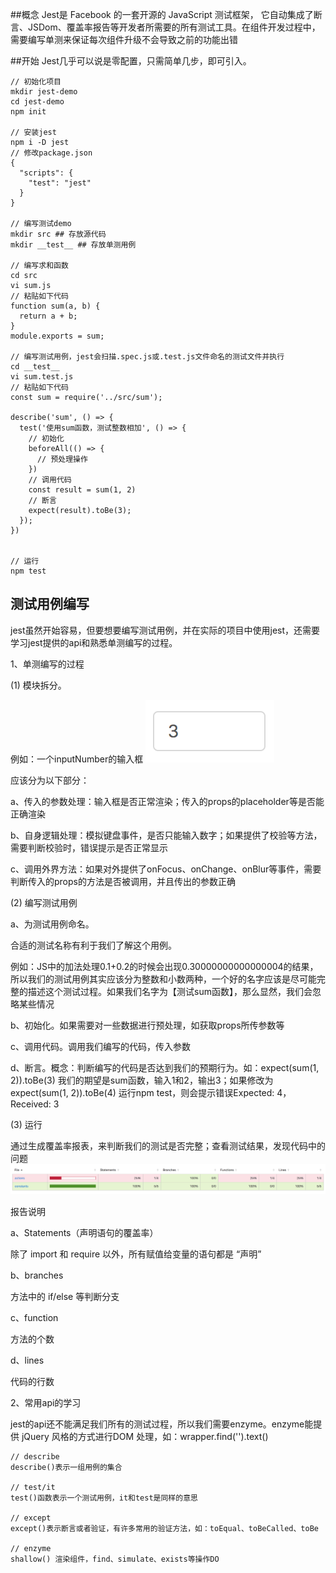 ##概念
Jest是 Facebook 的一套开源的 JavaScript 测试框架， 它自动集成了断言、JSDom、覆盖率报告等开发者所需要的所有测试工具。在组件开发过程中，需要编写单测来保证每次组件升级不会导致之前的功能出错

##开始
Jest几乎可以说是零配置，只需简单几步，即可引入。
    
    // 初始化项目
    mkdir jest-demo
    cd jest-demo
    npm init 
    
    // 安装jest
    npm i -D jest
    // 修改package.json
    {
      "scripts": {
        "test": "jest"
      }
    }
    
    // 编写测试demo
    mkdir src ## 存放源代码
    mkdir __test__ ## 存放单测用例
    
    // 编写求和函数
    cd src 
    vi sum.js
    // 粘贴如下代码
    function sum(a, b) {
      return a + b;
    }
    module.exports = sum;
    
    // 编写测试用例，jest会扫描.spec.js或.test.js文件命名的测试文件并执行
    cd __test__
    vi sum.test.js
    // 粘贴如下代码
    const sum = require('../src/sum');
    
    describe('sum', () => {
      test('使用sum函数，测试整数相加', () => {
        // 初始化
        beforeAll(() => {
          // 预处理操作
        })
        // 调用代码
        const result = sum(1, 2)
        // 断言
        expect(result).toBe(3);
      });
    })


    // 运行
    npm test
    
## 测试用例编写    
jest虽然开始容易，但要想要编写测试用例，并在实际的项目中使用jest，还需要学习jest提供的api和熟悉单测编写的过程。

1、单测编写的过程

  (1) 模块拆分。
  
  例如：一个inputNumber的输入框
  ![avatar](./image/input_number.png)
  
  应该分为以下部分：
  
  a、传入的参数处理：输入框是否正常渲染；传入的props的placeholder等是否能正确渲染
  
  b、自身逻辑处理：模拟键盘事件，是否只能输入数字；如果提供了校验等方法，需要判断校验时，错误提示是否正常显示
  
  c、调用外界方法：如果对外提供了onFocus、onChange、onBlur等事件，需要判断传入的props的方法是否被调用，并且传出的参数正确
   
  (2) 编写测试用例

  a、为测试用例命名。
  
  合适的测试名称有利于我们了解这个用例。
  
  例如：JS中的加法处理0.1+0.2的时候会出现0.30000000000000004的结果，所以我们的测试用例其实应该分为整数和小数两种，一个好的名字应该是尽可能完整的描述这个测试过程。如果我们名字为【测试sum函数】，那么显然，我们会忽略某些情况
  
  b、初始化。如果需要对一些数据进行预处理，如获取props所传参数等
  
  c、调用代码。调用我们编写的代码，传入参数   
  
  d、断言。概念：判断编写的代码是否达到我们的预期行为。如：expect(sum(1, 2)).toBe(3) 我们的期望是sum函数，输入1和2，输出3；如果修改为expect(sum(1, 2)).toBe(4) 运行npm test，则会提示错误Expected: 4，Received: 3
     
  (3) 运行
  
  通过生成覆盖率报表，来判断我们的测试是否完整；查看测试结果，发现代码中的问题
  ![avatar](./image/jest_bi.png)      
    
  报告说明
    
  a、Statements（声明语句的覆盖率）
  
  除了 import 和 require 以外，所有赋值给变量的语句都是 “声明”  
  
  b、branches
  
  方法中的 if/else 等判断分支 
  
  c、function
  
  方法的个数
  
  d、lines 
  
  代码的行数 
    
2、常用api的学习

jest的api还不能满足我们所有的测试过程，所以我们需要enzyme。enzyme能提供 jQuery 风格的方式进行DOM 处理，如：wrapper.find('<span />').text()

    // describe
    describe()表示一组用例的集合
    
    // test/it
    test()函数表示一个测试用例，it和test是同样的意思  
    
    // except
    except()表示断言或者验证，有许多常用的验证方法，如：toEqual、toBeCalled、toBe    
    
    // enzyme
    shallow() 渲染组件，find、simulate、exists等操作DO

